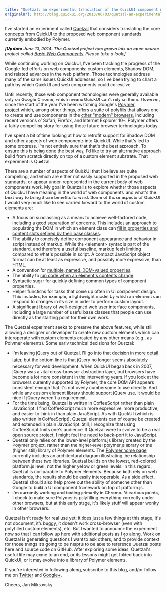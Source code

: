```yaml
---
title: "Quetzal: an experimental translation of the QuickUI component model to HTML custom elements"
originalUrl: http://blog.quickui.org/2013/06/03/quetzal-an-experimental-translation-of-quickui-component-model-to-html-custom-elements/
---
```


<p>
  I've started an experiment called <a
    href="http://janmiksovsky.github.io/quetzal/"
    >Quetzal</a
  > that considers translating the core concepts from QuickUI to the proposed
  web component standards currently embodied by Polymer.
</p>
<p>
  <i
    >[<b>Update</b> June 13, 2014: The Quetzal project has grown into an open
    source project called
    <a href="https://github.com/basic-web-components/components-dev/wiki"
      >Basic Web Components</a
    >. Please take a look!]</i
  >
</p>
<p>
  While continuing working on QuickUI, I've been tracking the progress of the
  Google-led efforts on web components: custom elements, Shadow DOM, and related
  advances in the web platform. Those technologies address many of the same
  issues QuickUI addresses, so I've been trying to chart a path by which QuickUI
  and web components could co-evolve.
</p>
<p>
  Until recently, those web component technologies were generally available only
  on Google Chrome, which means QuickUI can't rely on them. However, since the
  start of the year I've been watching Google's
  <a href="http://www.polymer-project.org/">Polymer project</a> which, among
  other things, offers a suite of polyfills that allows one to create and use
  components in the
  <a href="http://www.polymer-project.org/compatibility.html"
    >other "modern" browsers</a
  >, including recent versions of Safari, Firefox, and Internet Explorer 10+.
  Polymer offers a fairly compelling story for using those future browser
  technologies today.
</p>
<p>
  I've spent a bit of time looking at how to retrofit support for Shadow DOM and
  other aspects of web components into QuickUI. While that's led to some
  progress, I'm not entirely sure that that's the best approach. To ensure this
  is being done the best way, I'd like to try an alternative approach build from
  scratch directly on top of a custom element substrate. That experiment is
  Quetzal.
</p>
<p>
  There are a number of aspects of QuickUI that I believe are quite compelling,
  and which are either not easily supported in the proposed web standards, or
  appear under-represented in the current body of web components work. My goal
  in Quetzal is to explore whether those aspects of QuickUI have meaning in the
  world of web components, and what's the best way to bring those benefits
  forward. Some of those aspects of QuickUI I would very much like to see
  carried forward to the world of custom elements are:
</p>
<ul>
  <li>
    A focus on subclassing as a means to achieve well-factored code, including a
    good separation of concerns. This includes an approach to populating the DOM
    in which an element class can
    <a href="https://quickui.org/docs/rendering.html"
      >fill in properties and content slots defined by their base classes</a
    >.
  </li>
  <li>
    The ability to concisely define component appearance and behavior in script
    instead of markup. While the &lt;element&gt; syntax is part of the standard,
    and therefore a useful baseline, markup feels limiting compared to what's
    possible in script. A compact JavaScript object format can be at least as
    expressive, and possibly more expressive, than HTML.
  </li>
  <li>
    A convention for
    <a href="http://blog.quickui.org/2012/07/02/web-component-properties/"
      >multiple, named, DOM-valued properties</a
    >.
  </li>
  <li>
    The ability to
    <a
      href="http://blog.quickui.org/2012/04/27/how-quickui-controls-use-code-to-specialize-the-handling-of-their-content-in-ways-that-might-not-be-supported-by-web-components/"
      >run code when an element's contents change</a
    >.
  </li>
  <li>
    Syntactic sugar for quickly defining common types of component properties.
  </li>
  <li>
    Helper functions for tasks that come up often in UI component design. This
    includes, for example, a lightweight model by which an element can respond
    to changes in its size in order to perform custom layout.
  </li>
  <li>
    A significant library of well-designed web user interface components,
    including a large number of useful base classes that people can use directly
    as the starting point for their own work.
  </li>
</ul>
<p>
  The Quetzal experiment seeks to preserve the above features, while still
  allowing a designer or developer to create new custom elements which can
  interoperate with custom elements created by any other means (e.g., as Polymer
  elements). Some early technical decisions for Quetzal:
</p>
<ul>
  <li>
    <span style="font-style: inherit; line-height: 1.625"
      >I'm leaving jQuery out of Quetzal. I'll go into that decision in
      <a
        href="http://blog.quickui.org/2013/06/04/do-web-component-developers-still-need-jquery/"
        >more detail later</a
      >, but the bottom line is that jQuery no longer seems absolutely necessary
      for web development. When QuickUI began back in 2007, jQuery was a vital
      cross-browser abstraction layer, but browsers have become a lot more
      consistent in the intervening years. If you look at the browsers currently
      supported by Polymer, the core DOM API appears consistent enough that it's
      not overly cumbersome to use directly. And while any custom element
      library should support jQuery use, it would be nice if jQuery weren't a
      requirement.</span
    >
  </li>
  <li>
    For the time being, Quetzal is written in CoffeeScript rather than plain
    JavaScript. I find CoffeeScript much more expressive, more productive, and
    easier to think in than plain JavaScript. As with QuickUI (which is also
    written in CoffeeScript), Quetzal elements can of course be created and
    extended in plain JavaScript. Still, I recognize that using CoffeeScript
    limits one's audience. If Quetzal were to evolve to be a real open source
    project, I might feel the need to back-port it to JavaScript.
  </li>
  <li>
    Quetzal only relies on the lower-level platform.js library created by the
    Polymer project, rather than the higher-level polymer.js library or the
    (higher still) library of Polymer elements. The
    <a href="http://www.polymer-project.org/">Polymer home page</a> currently
    includes an architectural diagram illustrating the relationship between
    these two libraries. Quetzal builds on the lowest, red-colored platform.js
    level, not the higher yellow or green levels. In this regard, Quetzal is
    comparable to Polymer elements. Because both rely on web standards, the
    results should be easily interoperable. As a side effect, Quetzal should
    also help prove out the ability of someone other than Google to build a UI
    component framework on top of platform.js.
  </li>
  <li>
    I'm currently working and testing primarily in Chrome. At various points, I
    check to make sure Polymer is polyfilling everything correctly under other
    browsers, but at this early stage, it's likely stuff will appear wonky in
    other browsers.
  </li>
</ul>
<p>
  Quetzal isn't ready for real use yet: it does just a few things at this stage,
  it's not document, it's buggy, it doesn't work cross-browser (even with
  polyfilled custom elements), etc. But I wanted to announce the experiment now
  so that I can follow up here with additional posts as I go along. Work on
  Quetzal is generating questions I want to ask others, and to provide context
  for those things it's going to be helpful to be able to reference Quetzal
  posts here and source code on GitHub. After exploring some ideas, Quetzal's
  useful life may come to an end, or its lessons might get folded back into
  QuickUI, or it may evolve into a library of Polymer elements.
</p>
<p>
  If you're interested in following along, subscribe to this blog, and/or follow
  me on <a href="https://twitter.com/JanMiksovsky">Twitter</a> and
  <a href="https://plus.google.com/118102862690539596548">Google+</a>.
</p>
<p>Cheers, Jan Miksovsky</p>
